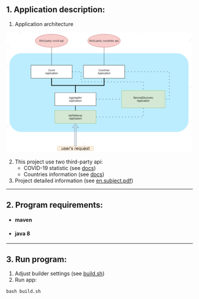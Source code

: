 ## 1. Application description:
1. Application architecture

![UML diagram](files/microservices-schema.PNG)

2. This project use two third-party api:
   * COVID-19 statistic (see [docs](https://restcountries.com))
   * Countries information (see [docs](https://covid-api.com/api/))
3. Project detailed information (see [en.subject.pdf](files/en.subject.pdf))

---

## 2. Program requirements:
- #### maven
- #### java 8

---

## 3. Run program:
1) Adjust builder settings (see [build.sh](build.sh))
2) Run app: 
```shell
bash build.sh
```
